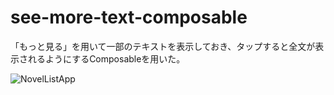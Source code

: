 # see-more-text-composable

「もっと見る」を用いて一部のテキストを表示しておき、タップすると全文が表示されるようにするComposableを用いた。

![NovelListApp](https://user-images.githubusercontent.com/22249203/213398920-eb3a0c19-4d14-4324-b4cc-d175f2b12c77.gif)
